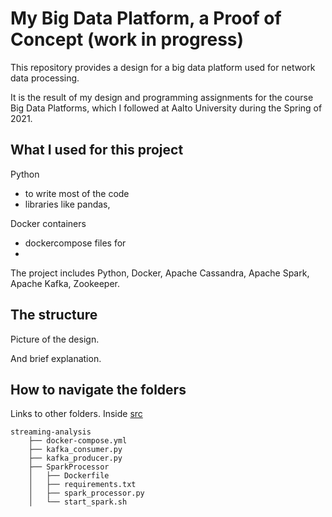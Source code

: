 # My Big Data Platform, a Proof of Concept (work in progress)

This repository provides a design for a big data platform used for network data processing.

It is the result of my design and programming assignments for the course Big Data Platforms, 
which I followed at Aalto University during the Spring of 2021.

## What I used for this project
Python
- to write most of the code
- libraries like pandas, 

Docker containers
- dockercompose files for
- 
The project includes Python, Docker, Apache Cassandra, Apache Spark, Apache Kafka, Zookeeper.

## The structure
Picture of the design.

And brief explanation.

## How to navigate the folders

Links to other folders.
Inside [src]()
```
streaming-analysis
    ├── docker-compose.yml
    ├── kafka_consumer.py
    ├── kafka_producer.py
    ├── SparkProcessor
    │   ├── Dockerfile
    │   ├── requirements.txt
    │   ├── spark_processor.py
    │   └── start_spark.sh

```
